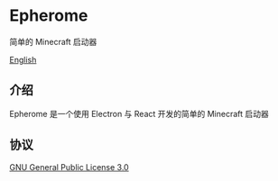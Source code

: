 # Epherome

简单的 Minecraft 启动器

[English](README.md)

## 介绍

Epherome 是一个使用 Electron 与 React 开发的简单的 Minecraft 启动器

## 协议

[GNU General Public License 3.0](https://github.com/ResetPower/Epherome/blob/master/LICENSE)
